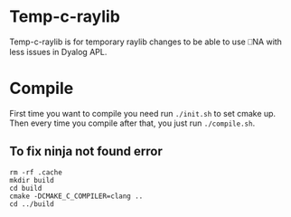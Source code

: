 # Temp-c-raylib
Temp-c-raylib is for temporary raylib changes to be able to use ⎕NA with less issues in Dyalog APL.

# Compile
First time you want to compile you need run `./init.sh` to set cmake up.
Then every time you compile after that, you just run `./compile.sh`.

## To fix ninja not found error
```
rm -rf .cache
mkdir build
cd build
cmake -DCMAKE_C_COMPILER=clang ..
cd ../build
```
